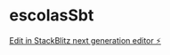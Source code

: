 # escolasSbt

[Edit in StackBlitz next generation editor ⚡️](https://stackblitz.com/~/github.com/Irlando/escolasSbt)